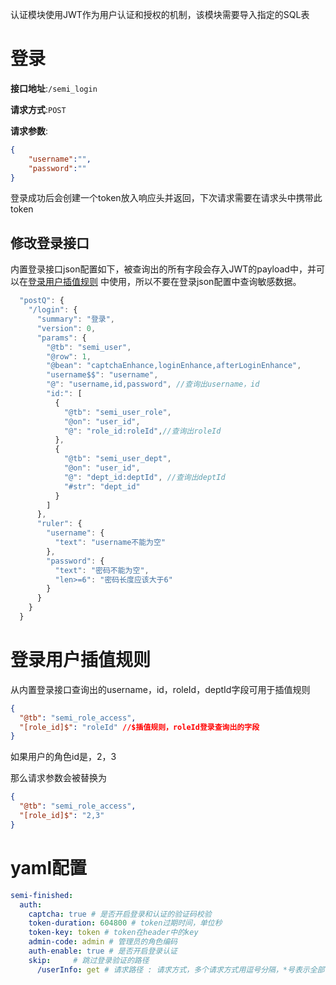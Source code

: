 认证模块使用JWT作为用户认证和授权的机制，该模块需要导入指定的SQL表

# 登录

**接口地址**:`/semi_login`

**请求方式**:`POST`

**请求参数**:

```json
{
    "username":"",
    "password":""
}
```

登录成功后会创建一个token放入响应头并返回，下次请求需要在请求头中携带此token

## 修改登录接口

内置登录接口json配置如下，被查询出的所有字段会存入JWT的payload中，并可以在[登录用户插值规则](#登录用户插值规则)
中使用，所以不要在登录json配置中查询敏感数据。

```js
  "postQ": {
    "/login": {
      "summary": "登录",
      "version": 0,
      "params": {
        "@tb": "semi_user",
        "@row": 1,
        "@bean": "captchaEnhance,loginEnhance,afterLoginEnhance",
        "username$$": "username",
        "@": "username,id,password", //查询出username，id
        "id:": [
          {
            "@tb": "semi_user_role",
            "@on": "user_id",
            "@": "role_id:roleId",//查询出roleId
          },
          {
            "@tb": "semi_user_dept",
            "@on": "user_id",
            "@": "dept_id:deptId", //查询出deptId
            "#str": "dept_id"
          }
        ]
      },
      "ruler": {
        "username": {
          "text": "username不能为空"
        },
        "password": {
          "text": "密码不能为空",
          "len>=6": "密码长度应该大于6"
        }
      }
    }
  }
```

# 登录用户插值规则

从内置登录接口查询出的username，id，roleId，deptId字段可用于插值规则

```json
{
  "@tb": "semi_role_access",
  "[role_id]$": "roleId" //$插值规则，roleId登录查询出的字段
}
```

如果用户的角色id是，2，3

那么请求参数会被替换为

```json
{  
  "@tb": "semi_role_access",
  "[role_id]$": "2,3"
}
```

# yaml配置

```yml
semi-finished:
  auth:
    captcha: true # 是否开启登录和认证的验证码校验
    token-duration: 604800 # token过期时间，单位秒
    token-key: token # token在header中的key
    admin-code: admin # 管理员的角色编码
    auth-enable: true # 是否开启登录认证
    skip:     # 跳过登录验证的路径
      /userInfo: get # 请求路径 : 请求方式，多个请求方式用逗号分隔，*号表示全部
```
